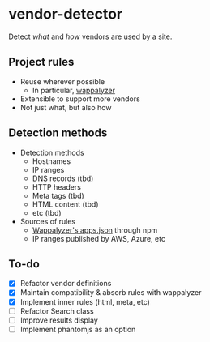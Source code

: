 # vendor-detector

Detect _what_ and _how_ vendors are used by a site.


## Project rules

* Reuse wherever possible
  * In particular, [wappalyzer](https://github.com/AliasIO/wappalyzer)
* Extensible to support more vendors
* Not just what, but also how

## Detection methods

* Detection methods
  * Hostnames
  * IP ranges
  * DNS records (tbd)
  * HTTP headers
  * Meta tags (tbd)
  * HTML content (tbd)
  * etc (tbd)
* Sources of rules
  * [Wappalyzer's apps.json](https://github.com/AliasIO/wappalyzer) through npm
  * IP ranges published by AWS, Azure, etc

## To-do
- [x] Refactor vendor definitions
- [x] Maintain compatibility & absorb rules with wappalyzer
- [x] Implement inner rules (html, meta, etc)
- [ ] Refactor Search class
- [ ] Improve results display
- [ ] Implement phantomjs as an option